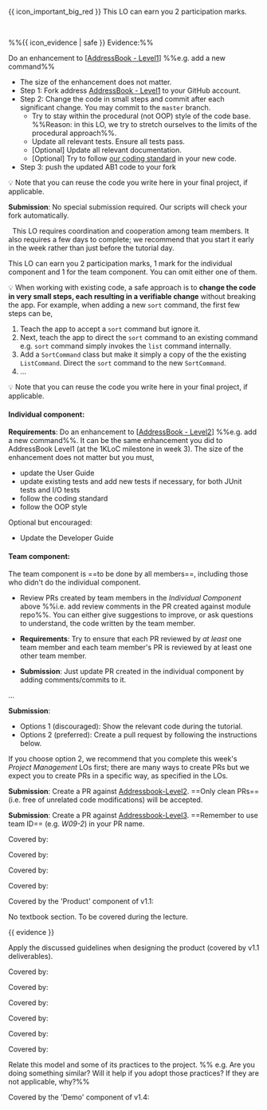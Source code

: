 <div id="1kloc">

{{ icon_important_big_red }} This LO can earn you <trigger trigger="click" for="modal:project1kloc-participation">2 participation marks</trigger>.
 
<modal large title="%%Admin {{ icon_embedding }} Participation Marks%%" id="modal:project1kloc-participation">
  <include src="../../admin/participation.md#main"/>
</modal>

%%{{ icon_evidence | safe }} Evidence:%%

Do an enhancement to [[AddressBook - Level1]({{module_org}}/addressbook-level1)]  %%e.g. add a new command%%

* The size of the enhancement does not matter.
* Step 1: Fork address [AddressBook - Level1]({{module_org}}/addressbook-level1) to your GitHub account.
* Step 2: Change the code in small steps and commit after each significant change. You may commit to the `master` branch.
  * Try to stay within the procedural (not OOP) style of the code base. %%Reason: in this LO, we try to stretch ourselves to the limits of the procedural approach%%.
  * Update all relevant tests. Ensure all tests pass.
  * [Optional] Update all relevant documentation.
  * [Optional] Try to follow [our coding standard]({{baseUrl}}/admin/programmingLanguages.html#java-coding-standard) in your new code.
* Step 3: push the updated AB1 code to your fork

:bulb: Note that you can reuse the code you write here in your final project, if applicable.

**Submission**: No special submission required. Our scripts will check your fork automatically.

</div>


<div id="2kloc">

<tip-box type="important">
  This LO requires coordination and cooperation among team members. It also requires a few days to complete; we recommend that you start it early in the week rather than just before the tutorial day.
</tip-box>

This LO can earn you 2 participation marks, 1 mark for the individual component and 1 for the team component. You can omit either one of them.

:bulb: When working with existing code, a safe approach is to **change the code in very small steps, each resulting in a verifiable change** without breaking the app. For example, when adding a new `sort` command, the first few steps can be,
1. Teach the app to accept a `sort` command but ignore it.
2. Next, teach the app to direct the `sort` command to an existing command e.g. `sort` command simply invokes the `list` command internally.
3. Add a `SortCommand` class but make it simply a copy of the the existing `ListCommand`. Direct the `sort` command to the new `SortCommand`.
4. ...

:bulb: Note that you can reuse the code you write here in your final project, if applicable.


#### Individual component:

**Requirements**: Do an enhancement to [[AddressBook - Level2]({{module_org}}/addressbook-level2)]  %%e.g. add a new command%%. It can be the same enhancement you did to AddressBook Level1 (at the 1KLoC milestone in week 3). The size of the enhancement does not matter but you must,
* update the User Guide
* update existing tests and add new tests if necessary, for both JUnit tests and I/O tests
* follow the coding standard
* follow the OOP style

Optional but encouraged:
* Update the Developer Guide

<include src="project.md#submission_PR_optional" />

#### Team component:

The team component is ==to be done by all members==, including those who didn't do the individual component.

* Review PRs created by team members in the _Individual Component_ above %%i.e. add review comments in the PR created against module repo%%. You can either give suggestions to improve, or ask questions to understand, the code written by the team member. 

* **Requirements**: Try to ensure that each PR reviewed by _at least_ one team member and each team member's PR is reviewed by at least one other team member.  

* **Submission**: Just update PR created in the individual component by adding comments/commits to it.

</div>


<div id="3kloc">
...
</div>


<div id="submission_PR_optional">

**Submission**: 
* Options 1 (discouraged): Show the relevant code during the tutorial.
* Options 2 (preferred): Create a pull request by following the instructions below.

<panel src="../../admin/appendixE-gitHub.md#tutorial-pr-instructions" header="%%Admin {{ icon_embedding }} Appendix E: Using GitHub Project Hosting → Submitting Pull Requests as evidence of an LO%%" />

If you choose option 2, we recommend that you complete this week's _Project Management_ LOs first; there are many ways to create PRs but we expect you to create PRs in a specific way, as specified in the LOs. 

</div>


<div id="PR_to_AB2">

**Submission**: Create a PR against [Addressbook-Level2]({{module_org}}/addressbook-level2).  ==Only clean PRs== (i.e. free of unrelated code modifications) will be accepted. 

<panel src="../../admin/appendixE-gitHub.md#tutorial-pr-instructions" header="%%Admin {{ icon_embedding }} Appendix E: Using GitHub Project Hosting → Submitting Pull Requests as evidence of an LO%%" />

</div>


<div id="PR_to_AB3">

**Submission**: Create a PR against [Addressbook-Level3]({{module_org}}/addressbook-level3).  ==Remember to use team ID== (e.g. _W09-2_) in your PR name. 

<panel src="../../admin/appendixE-gitHub.md#tutorial-pr-instructions" header="%%Admin {{ icon_embedding }} Appendix E: Using GitHub Project Hosting → Submitting Pull Requests as evidence of an LO%%" />

</div>

<div id="inception">

Covered by:

<panel src="../../admin/project-w03-inception.md#main" header="%%Admin {{ icon_embedding }} Project → Inception%%" no-close />

</div>


<div id="mid-v10">

Covered by:

<panel src="../../admin/project-w04-mid-v10.md#main" header="%%Admin {{ icon_embedding }} Project → mid-v1.0%%" no-close />

</div>


<div id="v10">

Covered by:

<panel src="../../admin/project-w05-v10.md#main" header="%%Admin {{ icon_embedding }} Project → v1.0%%" no-close />

</div>


<div id="mid-v11">

Covered by:

<panel src="../../admin/project-w06-mid-v11.md#main" header="%%Admin {{ icon_embedding }} Project → mid-v1.1%%" no-close />

</div>


<div id="v11">

Covered by the 'Product' component of v1.1:

<panel src="../../admin/project-w07-v11.md#main" header="%%Admin {{ icon_embedding }} Project → v1.1%%" no-close />

</div>


<div id="product_design">

No textbook section. To be covered during the lecture.

{{ evidence }}

Apply the discussed guidelines when designing the product (covered by v1.1 deliverables).

</div>


<div id="mid-v12">

Covered by:

<panel src="../../admin/project-w08-mid-v12.md#main" header="%%Admin {{ icon_embedding }} Project → mid-v1.2%%" no-close />

</div>


<div id="v12">

Covered by:

<panel src="../../admin/project-w09-v12.md#main" header="%%Admin {{ icon_embedding }} Project → v1.2%%" />

</div>


<div id="mid-v13">

Covered by:

<panel src="../../admin/project-w10-mid-v13.md#main" header="%%Admin {{ icon_embedding }} Project → mid-v1.3%%" />

</div>


<div id="v13">

Covered by:

<panel src="../../admin/project-w11-v13.md#main" header="%%Admin {{ icon_embedding }} Project → v1.3%%" no-close/>

</div>


<div id="mid-v14">

Covered by:

<panel src="../../admin/project-w12-mid-v14.md#main" header="%%Admin {{ icon_embedding }} Project → mid-v1.4%%" />

</div>


<div id="v14">

Covered by:

<panel src="../../admin/project-w13-v14.md#main" header="%%Admin {{ icon_embedding }} Project → v1.4%%" />

</div>


<div id="relate_process">

Relate this model and some of its practices to the project. %%&nbsp;e.g. Are you doing something similar? Will it help if you adopt those practices? If they are not applicable, why?%%

</div>


<div id="demo">

Covered by the 'Demo' component of v1.4:

<panel src="../../admin/project-w13-v14.md#main" header="%%Admin {{ icon_embedding }} Project → v1.4%%" />

</div>
